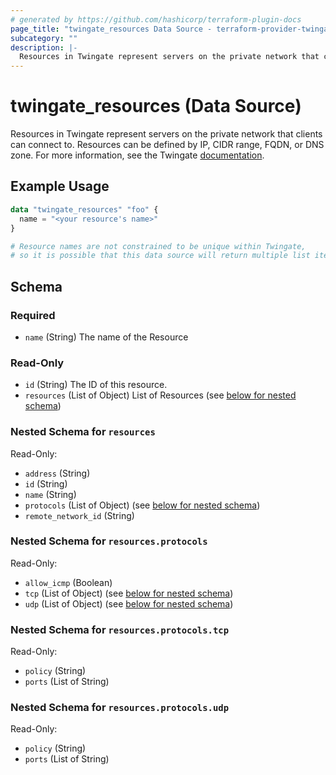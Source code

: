 ```yaml
---
# generated by https://github.com/hashicorp/terraform-plugin-docs
page_title: "twingate_resources Data Source - terraform-provider-twingate"
subcategory: ""
description: |-
  Resources in Twingate represent servers on the private network that clients can connect to. Resources can be defined by IP, CIDR range, FQDN, or DNS zone. For more information, see the Twingate documentation https://docs.twingate.com/docs/resources-and-access-nodes.
---
```


# twingate_resources (Data Source)

Resources in Twingate represent servers on the private network that clients can connect to. Resources can be defined by IP, CIDR range, FQDN, or DNS zone. For more information, see the Twingate [documentation](https://docs.twingate.com/docs/resources-and-access-nodes).

## Example Usage

```terraform
data "twingate_resources" "foo" {
  name = "<your resource's name>"
}

# Resource names are not constrained to be unique within Twingate,
# so it is possible that this data source will return multiple list items.
```

<!-- schema generated by tfplugindocs -->
## Schema

### Required

- `name` (String) The name of the Resource

### Read-Only

- `id` (String) The ID of this resource.
- `resources` (List of Object) List of Resources (see [below for nested schema](#nestedatt--resources))

<a id="nestedatt--resources"></a>
### Nested Schema for `resources`

Read-Only:

- `address` (String)
- `id` (String)
- `name` (String)
- `protocols` (List of Object) (see [below for nested schema](#nestedobjatt--resources--protocols))
- `remote_network_id` (String)

<a id="nestedobjatt--resources--protocols"></a>
### Nested Schema for `resources.protocols`

Read-Only:

- `allow_icmp` (Boolean)
- `tcp` (List of Object) (see [below for nested schema](#nestedobjatt--resources--protocols--tcp))
- `udp` (List of Object) (see [below for nested schema](#nestedobjatt--resources--protocols--udp))

<a id="nestedobjatt--resources--protocols--tcp"></a>
### Nested Schema for `resources.protocols.tcp`

Read-Only:

- `policy` (String)
- `ports` (List of String)


<a id="nestedobjatt--resources--protocols--udp"></a>
### Nested Schema for `resources.protocols.udp`

Read-Only:

- `policy` (String)
- `ports` (List of String)


